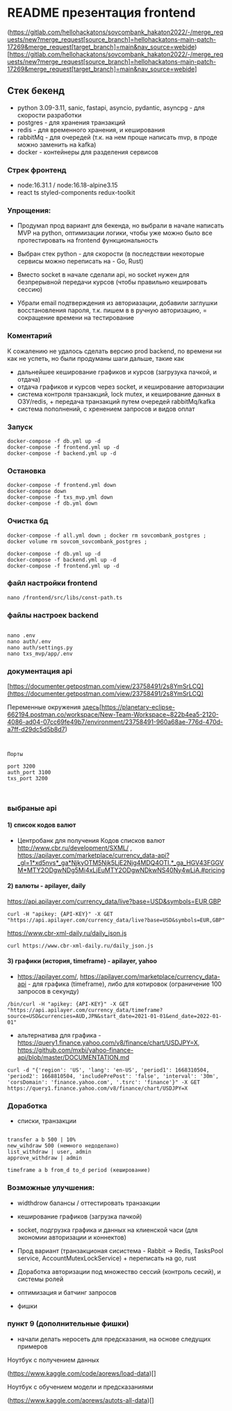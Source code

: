 # README презентация frontend 

(https://gitlab.com/hellohackatons/sovcombank_hakaton2022/-/merge_requests/new?merge_request[source_branch]=hellohackatons-main-patch-17269&merge_request[target_branch]=main&nav_source=webide)[https://gitlab.com/hellohackatons/sovcombank_hakaton2022/-/merge_requests/new?merge_request[source_branch]=hellohackatons-main-patch-17269&merge_request[target_branch]=main&nav_source=webide]

## Стек бекенд

- python 3.09-3.11, sanic, fastapi, asyncio, pydantic, asyncpg - для скорости разработки
- postgres - для хранения транзакций
- redis - для временного хранения, и кеширования
- rabbitMq - для очередей (т.к. на нем проще написать mvp, в проде можно заменить на kafka)
- docker - контейнеры для разделения сервисов

### Стрек фронтенд

- node:16.31.1 / node:16.18-alpine3.15
- react ts styled-components redux-toolkit

### Упрощения:

- Продумал прод вариант для бекенда, но выбрали в начале написать MVP на python, оптимизации логики, чтобы уже можно было все протестировать на frontend функциональность

- Выбран стек python - для скорости (в последствии некоторые сервисы можно переписать на - Go, Rust)

- Вместо socket в начале сделали api, но socket нужен для безпрерывной передачи курсов (чтобы правильно кешировать сессию)

- Убрали email подтверждения из авториазации, добавили заглушки восстановления пароля, т.к. пишем в в ручную авторизацию, = сокращение времени на тестирование

### Коментарий

К сожалению не удалось сделать версию prod backend, по времени ни как не успеть, но были продуманы шаги дальше, такие как

- дальнейшее кеширование графиков и курсов (загрузука пачкой, и отдача)
- отдача графиков и курсов через socket, и кеширование авторизации
- система контроля транзакций, lock mutex, и кеширование данных в ОЗУ/redis, + передача транзакций путем очередей rabbitMq/kafka
- система пополнений, с хренением запросов и видов оплат


### Запуск

```
docker-compose -f db.yml up -d
docker-compose -f frontend.yml up -d
docker-compose -f backend.yml up -d
```

### Остановка

```
docker-compose -f frontend.yml down
docker-compose down
docker-compose -f txs_mvp.yml down
docker-compose -f db.yml down

```

### Очистка бд


```
docker-compose -f all.yml down ; docker rm sovcombank_postgres ; docker volume rm sovcom_sovcombank_postgres ; 

docker-compose -f db.yml up -d
docker-compose -f backend.yml up -d
docker-compose -f frontend.yml up -d
```


### файл настройки frontend

```
nano /frontend/src/libs/const-path.ts
```

### файлы настроек backend
```

nano .env
nano auth/.env
nano auth/settings.py
nano txs_mvp/app/.env

```

### документация api

[https://documenter.getpostman.com/view/23758491/2s8YmSrLCQ](https://documenter.getpostman.com/view/23758491/2s8YmSrLCQ)

Переменные окружения
[здесь](https://planetary-eclipse-662194.postman.co/workspace/New-Team-Workspace~822b4ea5-2120-4086-ad04-07cc69fe49b7/environment/23758491-960a68ae-776d-470d-a7ff-d29dc5d5b8d7)[https://planetary-eclipse-662194.postman.co/workspace/New-Team-Workspace~822b4ea5-2120-4086-ad04-07cc69fe49b7/environment/23758491-960a68ae-776d-470d-a7ff-d29dc5d5b8d7)

```


Порты

port 3200
auth_port 3100
txs_port 3200



```

### выбраные api

#### 1) список кодов валют

- Центробанк для получения Кодов списков валют http://www.cbr.ru/development/SXML/ , https://apilayer.com/marketplace/currency_data-api?_gl=1*xd5nvs*_ga*NjkyOTM5Njk5LjE2Njg4MDQ4OTI.*_ga_HGV43FGGVM*MTY2ODgwNDg5Mi4xLjEuMTY2ODgwNDkwNS40Ny4wLjA.#pricing

#### 2) валюты - apilayer, daily

https://api.apilayer.com/currency_data/live?base=USD&symbols=EUR,GBP

```
curl -H "apikey: {API-KEY}" -X GET "https://api.apilayer.com/currency_data/live?base=USD&symbols=EUR,GBP"
```

https://www.cbr-xml-daily.ru/daily_json.js

```
curl https://www.cbr-xml-daily.ru/daily_json.js
```


#### 3) графики (история, timeframe) - apilayer, yahoo

- https://apilayer.com/, https://apilayer.com/marketplace/currency_data-api - для графика (timeframe), либо для котировок (ограничение 100 запросов в секунду)

```
/bin/curl -H "apikey: {API-KEY}" -X GET "https://api.apilayer.com/currency_data/timeframe?source=USD&currencies=AUD,JPN&start_date=2021-01-01&end_date=2022-01-01"
```

- альтернатива для графика -  https://query1.finance.yahoo.com/v8/finance/chart/USDJPY=X, https://github.com/mxbi/yahoo-finance-api/blob/master/DOCUMENTATION.md

```
curl -d "{'region': 'US', 'lang': 'en-US', 'period1': 1668310504, 'period2': 1668810504, 'includePrePost': 'false', 'interval': '30m', 'corsDomain': 'finance.yahoo.com', '.tsrc': 'finance'}" -X GET https://query1.finance.yahoo.com/v8/finance/chart/USDJPY=X
```





### Доработка

- списки, транзакции

```

transfer a b 500 | 10%
new_wihdraw 500 (немного недоделано)
list_withdraw | user, admin
approve_withdraw | admin

timeframe a b from_d to_d period (кеширование)
```

### Возможные улучшения:

- widthdrow балансы / оттестировать транзакции

- кеширование графиков (загрузка пачкой)

- socket, подгрузка графика и данных на клиенской часи (для экономии авторизации и коннектов)

- Прод вариант (транзакционая сисистема - Rabbit -> Redis, TasksPool service, AccountMutexLockService) + переписать на go, rust

- Доработка авторизации под множество сессий (контроль сесий), и системы ролей

- оптимизация и батчинг запросов

- фишки

### пункт 9 (дополнительные фишки)

- начали делать неросеть для предсказания, на основе следущих примеров

Ноутбук с получением данных

(https://www.kaggle.com/code/aorews/load-data)[]

Ноутбук с обучением модели и предсказаниями

(https://www.kaggle.com/aorews/autots-all-data)[]


